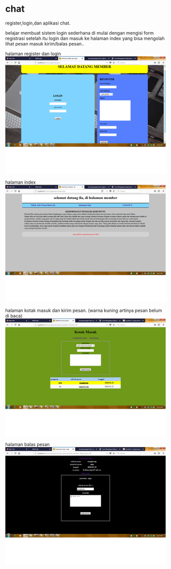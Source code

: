 # chat
register,login,dan aplikasi chat.

belajar membuat sistem login sederhana di mulai dengan mengisi form registrasi setelah itu login dan masuk ke halaman index
yang bisa mengolah lihat pesan masuk kirim/balas pesan..  

halaman register dan login 
<img src="chat1.png">

halaman index
<img src="chat2.png">

halaman kotak masuk dan kirim pesan. (warna kuning artinya pesan belum di baca)
<img src="chat3.png">

halaman balas pesan
<img src="chat4.png">


